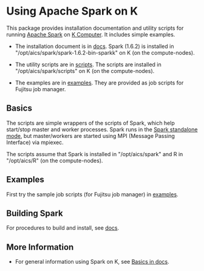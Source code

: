 <!-- -*-Mode: Fundamental; Coding: us-ascii;-*- -->

# Using Apache Spark on K

This package provides installation documentation and utility scripts
for running [Apache Spark](http://spark.apache.org/) on [K
Computer](http://www.aics.riken.jp/en/k-computer/about/).  It includes
simple examples.

* The installation document is in [docs](docs).  Spark (1.6.2) is
installed in "/opt/aics/spark/spark-1.6.2-bin-sparkk" on K (on the
compute-nodes).

* The utility scripts are in [scripts](scripts).  The scripts are
installed in "/opt/aics/spark/scripts" on K (on the compute-nodes).

* The examples are in [examples](examples).  They are provided as job
scripts for Fujitsu job manager.

## Basics

The scripts are simple wrappers of the scripts of Spark, which help
start/stop master and worker processes.  Spark runs in the [Spark
standalone
mode](http://spark.apache.org/docs/latest/spark-standalone.html), but
master/workers are started using MPI (Message Passing Interface) via
mpiexec.

The scripts assume that Spark is installed in "/opt/aics/spark" and R
in "/opt/aics/R" (on the compute-nodes).

## Examples

First try the sample job scripts (for Fujitsu job manager) in
[examples](examples).

## Building Spark

For procedures to build and install, see [docs](docs).

## More Information

* For general information using Spark on K, see [Basics in
docs](docs/BASICS.md).
